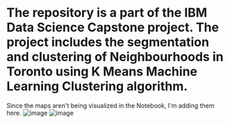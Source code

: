 # The repository is a part of the IBM Data Science Capstone project. The project includes the segmentation and clustering of Neighbourhoods in Toronto using K Means Machine Learning Clustering algorithm.
Since the maps aren't being visualized in the Notebook, I'm adding them here. 
![image](https://user-images.githubusercontent.com/82934191/128114235-009f24da-6dbf-45b1-83e4-df8ad864f827.png)
![image](https://user-images.githubusercontent.com/82934191/128114446-f267435c-c6fd-46a6-954a-b61a3db22207.png)
